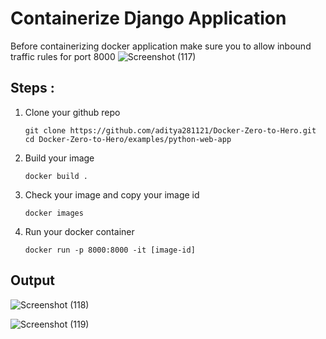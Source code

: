 # Containerize Django Application
  Before containerizing docker application make sure you to allow inbound traffic rules for port 8000
  ![Screenshot (117)](https://github.com/user-attachments/assets/8d75783e-03da-426f-89dd-8b52a045b6f5)


## Steps :
   1. Clone your github repo
      ```
      git clone https://github.com/aditya281121/Docker-Zero-to-Hero.git
      cd Docker-Zero-to-Hero/examples/python-web-app
   2. Build your image
      ```
      docker build .
   3. Check your image and copy your image id
      ```
      docker images
   4. Run your docker container
      ```
      docker run -p 8000:8000 -it [image-id]

 ##  Output
  ![Screenshot (118)](https://github.com/user-attachments/assets/a511d216-1178-48a7-89ca-229dd7aba0ff)

  ![Screenshot (119)](https://github.com/user-attachments/assets/66a73c86-c166-4574-bdce-02e502e9214b)

